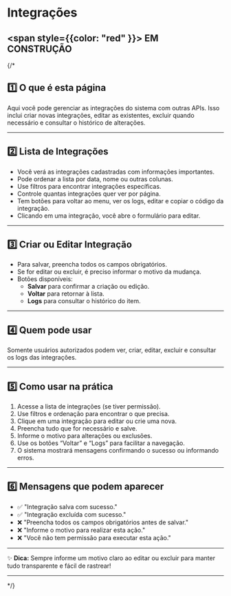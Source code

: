 

#  Integrações

##  <span style={{color: "red" }}>  EM CONSTRUÇÃO </span>

{/*

## 1️⃣ O que é esta página

Aqui você pode gerenciar as integrações do sistema com outras APIs. Isso inclui criar novas integrações, editar as existentes, excluir quando necessário e consultar o histórico de alterações.

---

## 2️⃣ Lista de Integrações

- Você verá as integrações cadastradas com informações importantes.  
- Pode ordenar a lista por data, nome ou outras colunas.  
- Use filtros para encontrar integrações específicas.  
- Controle quantas integrações quer ver por página.  
- Tem botões para voltar ao menu, ver os logs, editar e copiar o código da integração.  
- Clicando em uma integração, você abre o formulário para editar.

---

## 3️⃣ Criar ou Editar Integração

- Para salvar, preencha todos os campos obrigatórios.  
- Se for editar ou excluir, é preciso informar o motivo da mudança.  
- Botões disponíveis:  
  - **Salvar** para confirmar a criação ou edição.  
  - **Voltar** para retornar à lista.  
  - **Logs** para consultar o histórico do item.

---

## 4️⃣ Quem pode usar

Somente usuários autorizados podem ver, criar, editar, excluir e consultar os logs das integrações.

---

## 5️⃣ Como usar na prática

1. Acesse a lista de integrações (se tiver permissão).  
2. Use filtros e ordenação para encontrar o que precisa.  
3. Clique em uma integração para editar ou crie uma nova.  
4. Preencha tudo que for necessário e salve.  
5. Informe o motivo para alterações ou exclusões.  
6. Use os botões “Voltar” e “Logs” para facilitar a navegação.  
7. O sistema mostrará mensagens confirmando o sucesso ou informando erros.

---

## 6️⃣ Mensagens que podem aparecer

- ✅ "Integração salva com sucesso."  
- ✅ "Integração excluída com sucesso."  
- ❌ "Preencha todos os campos obrigatórios antes de salvar."  
- ❌ "Informe o motivo para realizar esta ação."  
- ❌ "Você não tem permissão para executar esta ação."

---

✨ **Dica:** Sempre informe um motivo claro ao editar ou excluir para manter tudo transparente e fácil de rastrear!

---

*/}